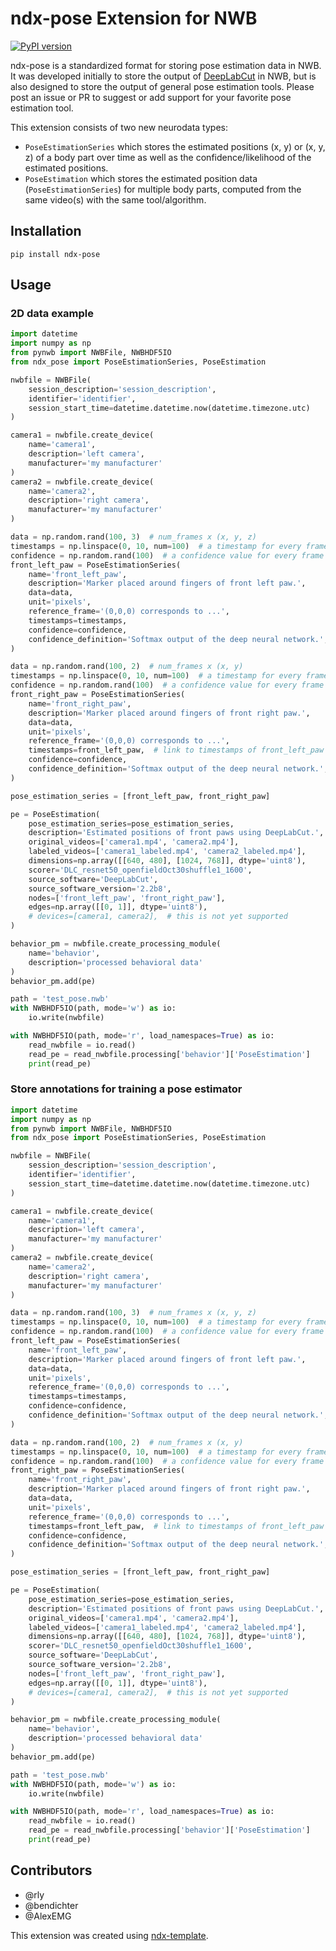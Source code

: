 # ndx-pose Extension for NWB

[![PyPI version](https://badge.fury.io/py/ndx-pose.svg)](https://badge.fury.io/py/ndx-pose)

ndx-pose is a standardized format for storing pose estimation data in NWB. It was developed initially to store the
output of [DeepLabCut](http://www.mackenziemathislab.org/deeplabcut) in NWB, but is also designed to store the output
of general pose estimation tools. Please post an issue or PR to suggest or add support for your favorite pose
estimation tool.

This extension consists of two new neurodata types:
- `PoseEstimationSeries` which stores the estimated positions (x, y) or (x, y, z) of a body part over time as well as
the confidence/likelihood of the estimated positions.
- `PoseEstimation` which stores the estimated position data (`PoseEstimationSeries`) for multiple body parts,
computed from the same video(s) with the same tool/algorithm.

## Installation

`pip install ndx-pose`

## Usage

### 2D data example
```python
import datetime
import numpy as np
from pynwb import NWBFile, NWBHDF5IO
from ndx_pose import PoseEstimationSeries, PoseEstimation

nwbfile = NWBFile(
    session_description='session_description',
    identifier='identifier',
    session_start_time=datetime.datetime.now(datetime.timezone.utc)
)

camera1 = nwbfile.create_device(
    name='camera1',
    description='left camera',
    manufacturer='my manufacturer'
)
camera2 = nwbfile.create_device(
    name='camera2',
    description='right camera',
    manufacturer='my manufacturer'
)

data = np.random.rand(100, 3)  # num_frames x (x, y, z)
timestamps = np.linspace(0, 10, num=100)  # a timestamp for every frame
confidence = np.random.rand(100)  # a confidence value for every frame
front_left_paw = PoseEstimationSeries(
    name='front_left_paw',
    description='Marker placed around fingers of front left paw.',
    data=data,
    unit='pixels',
    reference_frame='(0,0,0) corresponds to ...',
    timestamps=timestamps,
    confidence=confidence,
    confidence_definition='Softmax output of the deep neural network.',
)

data = np.random.rand(100, 2)  # num_frames x (x, y)
timestamps = np.linspace(0, 10, num=100)  # a timestamp for every frame
confidence = np.random.rand(100)  # a confidence value for every frame
front_right_paw = PoseEstimationSeries(
    name='front_right_paw',
    description='Marker placed around fingers of front right paw.',
    data=data,
    unit='pixels',
    reference_frame='(0,0,0) corresponds to ...',
    timestamps=front_left_paw,  # link to timestamps of front_left_paw
    confidence=confidence,
    confidence_definition='Softmax output of the deep neural network.',
)

pose_estimation_series = [front_left_paw, front_right_paw]

pe = PoseEstimation(
    pose_estimation_series=pose_estimation_series,
    description='Estimated positions of front paws using DeepLabCut.',
    original_videos=['camera1.mp4', 'camera2.mp4'],
    labeled_videos=['camera1_labeled.mp4', 'camera2_labeled.mp4'],
    dimensions=np.array([[640, 480], [1024, 768]], dtype='uint8'),
    scorer='DLC_resnet50_openfieldOct30shuffle1_1600',
    source_software='DeepLabCut',
    source_software_version='2.2b8',
    nodes=['front_left_paw', 'front_right_paw'],
    edges=np.array([[0, 1]], dtype='uint8'),
    # devices=[camera1, camera2],  # this is not yet supported
)

behavior_pm = nwbfile.create_processing_module(
    name='behavior',
    description='processed behavioral data'
)
behavior_pm.add(pe)

path = 'test_pose.nwb'
with NWBHDF5IO(path, mode='w') as io:
    io.write(nwbfile)

with NWBHDF5IO(path, mode='r', load_namespaces=True) as io:
    read_nwbfile = io.read()
    read_pe = read_nwbfile.processing['behavior']['PoseEstimation']
    print(read_pe)
```

### Store annotations for training a pose estimator
```python
import datetime
import numpy as np
from pynwb import NWBFile, NWBHDF5IO
from ndx_pose import PoseEstimationSeries, PoseEstimation

nwbfile = NWBFile(
    session_description='session_description',
    identifier='identifier',
    session_start_time=datetime.datetime.now(datetime.timezone.utc)
)

camera1 = nwbfile.create_device(
    name='camera1',
    description='left camera',
    manufacturer='my manufacturer'
)
camera2 = nwbfile.create_device(
    name='camera2',
    description='right camera',
    manufacturer='my manufacturer'
)

data = np.random.rand(100, 3)  # num_frames x (x, y, z)
timestamps = np.linspace(0, 10, num=100)  # a timestamp for every frame
confidence = np.random.rand(100)  # a confidence value for every frame
front_left_paw = PoseEstimationSeries(
    name='front_left_paw',
    description='Marker placed around fingers of front left paw.',
    data=data,
    unit='pixels',
    reference_frame='(0,0,0) corresponds to ...',
    timestamps=timestamps,
    confidence=confidence,
    confidence_definition='Softmax output of the deep neural network.',
)

data = np.random.rand(100, 2)  # num_frames x (x, y)
timestamps = np.linspace(0, 10, num=100)  # a timestamp for every frame
confidence = np.random.rand(100)  # a confidence value for every frame
front_right_paw = PoseEstimationSeries(
    name='front_right_paw',
    description='Marker placed around fingers of front right paw.',
    data=data,
    unit='pixels',
    reference_frame='(0,0,0) corresponds to ...',
    timestamps=front_left_paw,  # link to timestamps of front_left_paw
    confidence=confidence,
    confidence_definition='Softmax output of the deep neural network.',
)

pose_estimation_series = [front_left_paw, front_right_paw]

pe = PoseEstimation(
    pose_estimation_series=pose_estimation_series,
    description='Estimated positions of front paws using DeepLabCut.',
    original_videos=['camera1.mp4', 'camera2.mp4'],
    labeled_videos=['camera1_labeled.mp4', 'camera2_labeled.mp4'],
    dimensions=np.array([[640, 480], [1024, 768]], dtype='uint8'),
    scorer='DLC_resnet50_openfieldOct30shuffle1_1600',
    source_software='DeepLabCut',
    source_software_version='2.2b8',
    nodes=['front_left_paw', 'front_right_paw'],
    edges=np.array([[0, 1]], dtype='uint8'),
    # devices=[camera1, camera2],  # this is not yet supported
)

behavior_pm = nwbfile.create_processing_module(
    name='behavior',
    description='processed behavioral data'
)
behavior_pm.add(pe)

path = 'test_pose.nwb'
with NWBHDF5IO(path, mode='w') as io:
    io.write(nwbfile)

with NWBHDF5IO(path, mode='r', load_namespaces=True) as io:
    read_nwbfile = io.read()
    read_pe = read_nwbfile.processing['behavior']['PoseEstimation']
    print(read_pe)
```


## Contributors
- @rly
- @bendichter
- @AlexEMG

This extension was created using [ndx-template](https://github.com/nwb-extensions/ndx-template).
